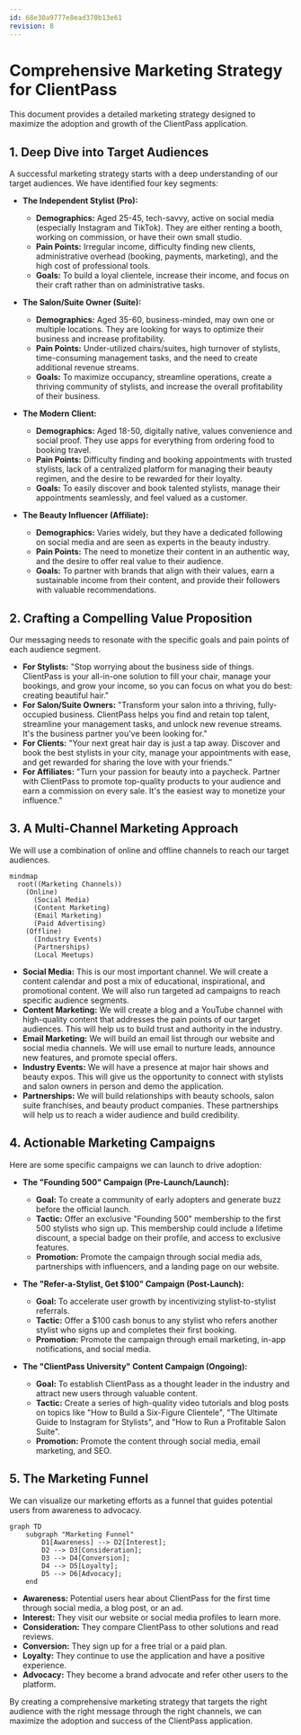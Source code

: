 ```yaml
---
id: 68e30a9777e8ead370b13e61
revision: 8
---
```


# Comprehensive Marketing Strategy for ClientPass

This document provides a detailed marketing strategy designed to maximize the adoption and growth of the ClientPass application.

## 1. Deep Dive into Target Audiences

A successful marketing strategy starts with a deep understanding of our target audiences. We have identified four key segments:

- **The Independent Stylist (Pro):**
    - **Demographics:** Aged 25-45, tech-savvy, active on social media (especially Instagram and TikTok). They are either renting a booth, working on commission, or have their own small studio.
    - **Pain Points:** Irregular income, difficulty finding new clients, administrative overhead (booking, payments, marketing), and the high cost of professional tools.
    - **Goals:** To build a loyal clientele, increase their income, and focus on their craft rather than on administrative tasks.

- **The Salon/Suite Owner (Suite):**
    - **Demographics:** Aged 35-60, business-minded, may own one or multiple locations. They are looking for ways to optimize their business and increase profitability.
    - **Pain Points:** Under-utilized chairs/suites, high turnover of stylists, time-consuming management tasks, and the need to create additional revenue streams.
    - **Goals:** To maximize occupancy, streamline operations, create a thriving community of stylists, and increase the overall profitability of their business.

- **The Modern Client:**
    - **Demographics:** Aged 18-50, digitally native, values convenience and social proof. They use apps for everything from ordering food to booking travel.
    - **Pain Points:** Difficulty finding and booking appointments with trusted stylists, lack of a centralized platform for managing their beauty regimen, and the desire to be rewarded for their loyalty.
    - **Goals:** To easily discover and book talented stylists, manage their appointments seamlessly, and feel valued as a customer.

- **The Beauty Influencer (Affiliate):**
    - **Demographics:** Varies widely, but they have a dedicated following on social media and are seen as experts in the beauty industry.
    - **Pain Points:** The need to monetize their content in an authentic way, and the desire to offer real value to their audience.
    - **Goals:** To partner with brands that align with their values, earn a sustainable income from their content, and provide their followers with valuable recommendations.

## 2. Crafting a Compelling Value Proposition

Our messaging needs to resonate with the specific goals and pain points of each audience segment.

- **For Stylists:** "Stop worrying about the business side of things. ClientPass is your all-in-one solution to fill your chair, manage your bookings, and grow your income, so you can focus on what you do best: creating beautiful hair."
- **For Salon/Suite Owners:** "Transform your salon into a thriving, fully-occupied business. ClientPass helps you find and retain top talent, streamline your management tasks, and unlock new revenue streams. It's the business partner you've been looking for."
- **For Clients:** "Your next great hair day is just a tap away. Discover and book the best stylists in your city, manage your appointments with ease, and get rewarded for sharing the love with your friends."
- **For Affiliates:** "Turn your passion for beauty into a paycheck. Partner with ClientPass to promote top-quality products to your audience and earn a commission on every sale. It's the easiest way to monetize your influence."

## 3. A Multi-Channel Marketing Approach

We will use a combination of online and offline channels to reach our target audiences.

```mermaid
mindmap
  root((Marketing Channels))
    (Online)
      (Social Media)
      (Content Marketing)
      (Email Marketing)
      (Paid Advertising)
    (Offline)
      (Industry Events)
      (Partnerships)
      (Local Meetups)
```

- **Social Media:** This is our most important channel. We will create a content calendar and post a mix of educational, inspirational, and promotional content. We will also run targeted ad campaigns to reach specific audience segments.
- **Content Marketing:** We will create a blog and a YouTube channel with high-quality content that addresses the pain points of our target audiences. This will help us to build trust and authority in the industry.
- **Email Marketing:** We will build an email list through our website and social media channels. We will use email to nurture leads, announce new features, and promote special offers.
- **Industry Events:** We will have a presence at major hair shows and beauty expos. This will give us the opportunity to connect with stylists and salon owners in person and demo the application.
- **Partnerships:** We will build relationships with beauty schools, salon suite franchises, and beauty product companies. These partnerships will help us to reach a wider audience and build credibility.

## 4. Actionable Marketing Campaigns

Here are some specific campaigns we can launch to drive adoption:

- **The "Founding 500" Campaign (Pre-Launch/Launch):**
    - **Goal:** To create a community of early adopters and generate buzz before the official launch.
    - **Tactic:** Offer an exclusive "Founding 500" membership to the first 500 stylists who sign up. This membership could include a lifetime discount, a special badge on their profile, and access to exclusive features.
    - **Promotion:** Promote the campaign through social media ads, partnerships with influencers, and a landing page on our website.

- **The "Refer-a-Stylist, Get $100" Campaign (Post-Launch):**
    - **Goal:** To accelerate user growth by incentivizing stylist-to-stylist referrals.
    - **Tactic:** Offer a $100 cash bonus to any stylist who refers another stylist who signs up and completes their first booking.
    - **Promotion:** Promote the campaign through email marketing, in-app notifications, and social media.

- **The "ClientPass University" Content Campaign (Ongoing):**
    - **Goal:** To establish ClientPass as a thought leader in the industry and attract new users through valuable content.
    - **Tactic:** Create a series of high-quality video tutorials and blog posts on topics like "How to Build a Six-Figure Clientele", "The Ultimate Guide to Instagram for Stylists", and "How to Run a Profitable Salon Suite".
    - **Promotion:** Promote the content through social media, email marketing, and SEO.

## 5. The Marketing Funnel

We can visualize our marketing efforts as a funnel that guides potential users from awareness to advocacy.

```mermaid
graph TD
    subgraph "Marketing Funnel"
        D1[Awareness] --> D2[Interest];
        D2 --> D3[Consideration];
        D3 --> D4[Conversion];
        D4 --> D5[Loyalty];
        D5 --> D6[Advocacy];
    end
```

- **Awareness:** Potential users hear about ClientPass for the first time through social media, a blog post, or an ad.
- **Interest:** They visit our website or social media profiles to learn more.
- **Consideration:** They compare ClientPass to other solutions and read reviews.
- **Conversion:** They sign up for a free trial or a paid plan.
- **Loyalty:** They continue to use the application and have a positive experience.
- **Advocacy:** They become a brand advocate and refer other users to the platform.

By creating a comprehensive marketing strategy that targets the right audience with the right message through the right channels, we can maximize the adoption and success of the ClientPass application.
